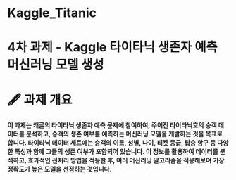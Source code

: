 # Kaggle_Titanic

# 4차 과제 - Kaggle 타이타닉 생존자 예측 머신러닝 모델 생성

# 🖋️ 과제 개요
#### 이 과제는 캐글의 타이타닉 생존자 예측 문제에 참여하여, 주어진 타이타닉호의 승객 데이터를 분석하고, 승객의 생존 여부를 예측하는 머신러닝 모델을 개발하는 것을 목표로 합니다. 타이타닉 데이터 세트에는 승객의 이름, 성별, 나이, 티켓 등급, 탑승 항구 등 다양한 특성과 함께 그들의 생존 여부가 포함되어 있습니다. 이 정보를 활용하여 데이터를 분석하고, 효과적인 전처리 방법을 적용한 후, 여러 머신러닝 알고리즘을 적용해보며 가장 정확도가 높은 모델을 선정하는 것입니다.
